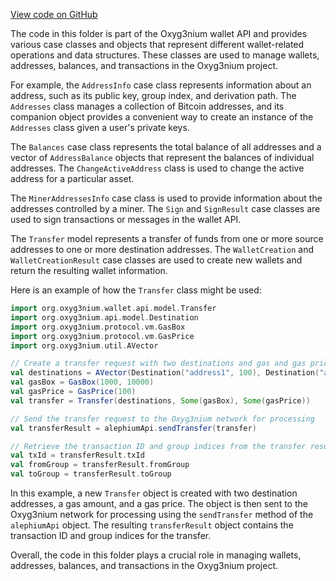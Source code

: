 [View code on GitHub](https://github.com/alephium/alephium/.autodoc/docs/json/wallet/src/main/scala/org/alephium/wallet/api/model)

The code in this folder is part of the Oxyg3nium wallet API and provides various case classes and objects that represent different wallet-related operations and data structures. These classes are used to manage wallets, addresses, balances, and transactions in the Oxyg3nium project.

For example, the `AddressInfo` case class represents information about an address, such as its public key, group index, and derivation path. The `Addresses` class manages a collection of Bitcoin addresses, and its companion object provides a convenient way to create an instance of the `Addresses` class given a user's private keys.

The `Balances` case class represents the total balance of all addresses and a vector of `AddressBalance` objects that represent the balances of individual addresses. The `ChangeActiveAddress` class is used to change the active address for a particular asset.

The `MinerAddressesInfo` case class is used to provide information about the addresses controlled by a miner. The `Sign` and `SignResult` case classes are used to sign transactions or messages in the wallet API.

The `Transfer` model represents a transfer of funds from one or more source addresses to one or more destination addresses. The `WalletCreation` and `WalletCreationResult` case classes are used to create new wallets and return the resulting wallet information.

Here is an example of how the `Transfer` class might be used:

```scala
import org.oxyg3nium.wallet.api.model.Transfer
import org.oxyg3nium.api.model.Destination
import org.oxyg3nium.protocol.vm.GasBox
import org.oxyg3nium.protocol.vm.GasPrice
import org.oxyg3nium.util.AVector

// Create a transfer request with two destinations and gas and gas price specified
val destinations = AVector(Destination("address1", 100), Destination("address2", 200))
val gasBox = GasBox(1000, 10000)
val gasPrice = GasPrice(100)
val transfer = Transfer(destinations, Some(gasBox), Some(gasPrice))

// Send the transfer request to the Oxyg3nium network for processing
val transferResult = alephiumApi.sendTransfer(transfer)

// Retrieve the transaction ID and group indices from the transfer result
val txId = transferResult.txId
val fromGroup = transferResult.fromGroup
val toGroup = transferResult.toGroup
```

In this example, a new `Transfer` object is created with two destination addresses, a gas amount, and a gas price. The object is then sent to the Oxyg3nium network for processing using the `sendTransfer` method of the `alephiumApi` object. The resulting `transferResult` object contains the transaction ID and group indices for the transfer.

Overall, the code in this folder plays a crucial role in managing wallets, addresses, balances, and transactions in the Oxyg3nium project.
